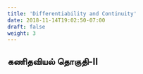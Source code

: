 ```yaml
---
title: 'Differentiability and Continuity'
date: 2018-11-14T19:02:50-07:00
draft: false
weight: 3
---
```




## கணிதவியல் தொகுதி-II
